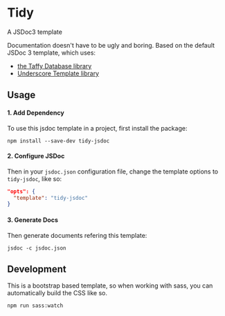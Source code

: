 # Tidy

A JSDoc3 template

Documentation doesn't have to be ugly and boring.
 Based on the default JSDoc 3 template, which uses:
- [the Taffy Database library](http://taffydb.com/)
- [Underscore Template library](http://underscorejs.org/)

## Usage

#### 1. Add Dependency

To use this jsdoc template in a project, first install the package:

```
npm install --save-dev tidy-jsdoc
```

#### 2. Configure JSDoc

Then in your `jsdoc.json` configuration file, change the template options to `tidy-jsdoc`, like so:

```json
"opts": {
  "template": "tidy-jsdoc"
}
```

#### 3. Generate Docs

Then generate documents refering this template:

```
jsdoc -c jsdoc.json
```

## Development

This is a bootstrap based template, so when working with sass, you can automatically build the CSS like so.

```
npm run sass:watch
```
